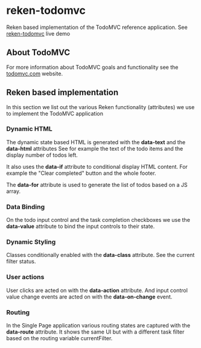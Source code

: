 # reken-todomvc
Reken based implementation of the TodoMVC reference application. See [reken-todomvc](https://www.henryvandenbroek.com/apps/reken-todomvc/index.html) live demo

## About TodoMVC
For more information about TodoMVC goals and functionality see the [todomvc.com](https://todomvc.com/) website.

## Reken based implementation
In this section we list out the various Reken functionality (attributes) we use to implement the TodoMVC application

### Dynamic HTML
The dynamic state based HTML is generated with the **data-text** and the **data-html** attributes See for example the text of the todo items and the display number of todos left.

It also uses the **data-if** attribute to conditional display HTML content. For example the "Clear completed" button and the whole footer.

The **data-for** attribute is used to generate the list of todos based on a JS array.
### Data Binding
On the todo input control and the task completion checkboxes we use the **data-value** attribute to bind the input controls to their state.

### Dynamic Styling
Classes conditionally enabled with the **data-class** attribute. See the current filter status.

### User actions
User clicks are acted on with the **data-action** attribute. And input control value change events are acted on with  the **data-on-change** event.

### Routing
In the Single Page application various routing states are captured with the **data-route** attribute. It shows the same UI but with a different task filter based on the routing variable currentFilter.
